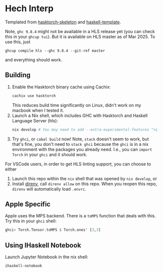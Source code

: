 # Hech Interp
Templated from [hasktorch-skeleton](https://github.com/hasktorch/hasktorch-skeleton) and [haskell-template](https://github.com/srid/haskell-template?tab=readme-ov-file).

Note, `ghc 9.8.4` might not be available in a HLS release yet (you can check this in your `ghcup tui`). But it is available on HLS master as of Mar 2025. To use this, just
```
ghcup compile hls --ghc 9.8.4 --git-ref master
```
and everything should work.

## Building

1. Enable the Hasktorch binary cache using Cachix:
   ```sh
   cachix use hasktorch
   ```
   This reduces build time significantly on Linux, didn't work on my macbook when I tested it.
2. Launch a Nix shell, which includes GHC with Hasktorch and Haskell Language Server (hls):
   ```sh
   nix develop # You may need to add --extra-experimental-features "nix-command flakes"
   ```
3. Try `ghci`, or `cabal build` now! Note, `stack` doesn't seem to work, but that's fine, you don't
need to `stack ghci` because the `ghci` is in a nix environment with the packages you already need.
I.e., you can `import Torch` in your `ghci` and it should work.

For VSCode users, in order to get HLS linting support, you can choose to either
1. Launch this repo within the `nix` shell that was opened by `nix develop`, or
2. Install [direnv](https://github.com/direnv/direnv-vscode), call `direnv allow` on this repo. When you reopen this repo, `direnv` will automatically load `.envrc`.

## Apple Specific
Apple uses the MPS backend. There is a `toMPS` function that deals with this. Try this in your `ghci` shell:
```haskell
ghci> Torch.Tensor.toMPS $ Torch.ones' [3,3]
```


## Using IHaskell Notebook

Launch Jupyter Notebook in the nix shell:
```sh
ihaskell-notebook
```
